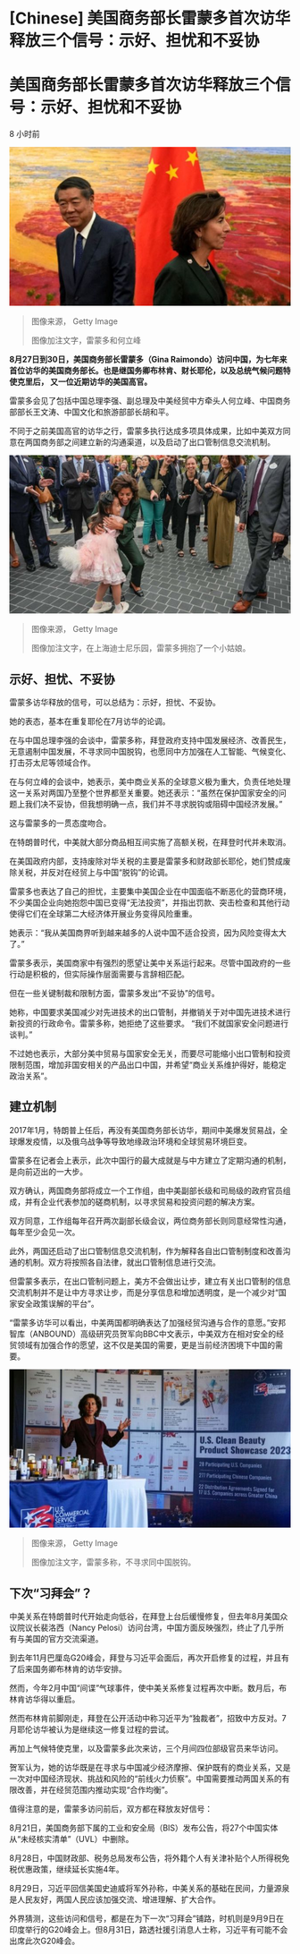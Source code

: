 # [Chinese] 美国商务部长雷蒙多首次访华释放三个信号：示好、担忧和不妥协

#  美国商务部长雷蒙多首次访华释放三个信号：示好、担忧和不妥协

8 小时前

![雷蒙多和何立峰](_130951079_whatsubject.jpg)

> 图像来源，  Getty Image
>
> 图像加注文字，雷蒙多和何立峰

**8月27日到30日，美国商务部长雷蒙多（Gina Raimondo）访问中国，为七年来首位访华的美国商务部长。也是继国务卿布林肯、财长耶伦，以及总统气候问题特使克里后， 又一位近期访华的美国高官。**

雷蒙多会见了包括中国总理李强、副总理及中美经贸中方牵头人何立峰、中国商务部部长王文涛、中国文化和旅游部部长胡和平。

不同于之前美国高官的访华之行，雷蒙多执行达成多项具体成果，比如中美双方同意在两国商务部之间建立新的沟通渠道，以及启动了出口管制信息交流机制。

![在上海迪士尼乐园，雷蒙多拥抱了一个小姑娘。](_130951080_whatsubject.jpg)

> 图像来源，  Getty Image
>
> 图像加注文字，在上海迪士尼乐园，雷蒙多拥抱了一个小姑娘。

##  示好、担忧、不妥协

雷蒙多访华释放的信号，可以总结为：示好，担忧、不妥协。

她的表态，基本在重复耶伦在7月访华的论调。

在与中国总理李强的会谈中，雷蒙多称，拜登政府支持中国发展经济、改善民生，无意遏制中国发展，不寻求同中国脱钩，也愿同中方加强在人工智能、气候变化、打击芬太尼等领域合作。

在与何立峰的会谈中，她表示，美中商业关系的全球意义极为重大，负责任地处理这一关系对两国乃至整个世界都至关重要。她还表示：“虽然在保护国家安全的问题上我们决不妥协，但我想明确一点，我们并不寻求脱钩或阻碍中国经济发展。”

这与雷蒙多的一贯态度吻合。

在特朗普时代，中美就大部分商品相互间实施了高额关税，在拜登时代并未取消。

在美国政府内部，支持废除对华关税的主要是雷蒙多和财政部长耶伦，她们赞成废除关税，并反对在经贸上与中国“脱钩”的论调。

雷蒙多也表达了自己的担忧，主要集中美国企业在中国面临不断恶化的营商环境，不少美国企业向她抱怨中国已变得“无法投资”，并指出罚款、突击检查和其他行动使得它们在全球第二大经济体开展业务变得风险重重。

她表示：“我从美国商界听到越来越多的人说中国不适合投资，因为风险变得太大了。”

雷蒙多表示，美国商家中有强烈的愿望让美中关系运行起来。尽管中国政府的一些行动是积极的，但实际操作层面需要与言辞相匹配。

但在一些关键制裁和限制方面，雷蒙多发出“不妥协”的信号。

她称，中国要求美国减少对先进技术的出口管制，并撤销关于对中国先进技术进行新投资的行政命令。雷蒙多称，她拒绝了这些要求。 “我们不就国家安全问题进行谈判。”

不过她也表示，大部分美中贸易与国家安全无关，而要尽可能缩小出口管制和投资限制范围，增加非国安相关的产品出口中国，并希望“商业关系维护得好，能稳定政治关系”。

##  建立机制

2017年1月，特朗普上任后，再没有美国商务部长访华，期间中美爆发贸易战，全球爆发疫情，以及俄乌战争等导致地缘政治环境和全球贸易环境巨变。

雷蒙多在记者会上表示，此次中国行的最大成就是与中方建立了定期沟通的机制，是向前迈出的一大步。

双方确认，两国商务部将成立一个工作组，由中美副部长级和司局级的政府官员组成，并有企业代表参加的磋商机制，以寻求贸易和投资问题的解决方案。

双方同意，工作组每年召开两次副部长级会议，两位商务部长则同意经常性沟通，每年至少会见一次。

此外，两国还启动了出口管制信息交流机制，作为解释各自出口管制制度和改善沟通的机制。双方将按照各自法律，就出口管制信息进行交流。

但雷蒙多表示，在出口管制问题上，美方不会做出让步，建立有关出口管制的信息交流机制并不是让中方寻求让步，而是分享信息和增加透明度，是一个减少对“国家安全政策误解的平台”。

“雷蒙多访华可以看出，中美两国都明确表达了加强经贸沟通与合作的意愿。”安邦智库（ANBOUND）高级研究员贺军向BBC中文表示，中美双方在相对安全的经贸领域有加强合作的愿望，这不仅是美国的需要，更是当前经济困境下中国的需要。

![雷蒙多称，不寻求同中国脱钩。](_130951081_whatsubject.jpg)

> 图像来源，  Getty Image
>
> 图像加注文字，雷蒙多称，不寻求同中国脱钩。

##  下次“习拜会”？

中美关系在特朗普时代开始走向低谷，在拜登上台后缓慢修复，但去年8月美国众议院议长裴洛西（Nancy Pelosi）访问台湾，中国方面反映强烈，终止了几乎所有与美国的官方交流渠道。

到去年11月巴厘岛G20峰会，拜登与习近平会面后，再次开启修复的过程，并且有了后来国务卿布林肯的访华安排。

然而，今年2月中国“间谍”气球事件，使中美关系修复过程再次中断。数月后，布林肯访华得以重启。

然而布林肯前脚刚走，拜登在公开活动中称习近平为“独裁者”，招致中方反对。7月耶伦访华被认为是继续这一修复过程的尝试。

再加上气候特使克里，以及雷蒙多此次来访，三个月间四位部级官员来华访问。

贺军认为，她的访华既是在寻求与中国减少经济摩擦、保护既有的商业关系，又是一次对中国经济现状、挑战和风险的“前线火力侦察”。中国需要推动两国关系的有限改善，并在经贸范围内推动实现“合作均衡”。

值得注意的是，雷蒙多访问前后，双方都在释放友好信号：

8月21日，美国商务部下属的工业和安全局（BIS）发布公告，将27个中国实体从“未经核实清单”（UVL）中删除。

8月28日，中国财政部、税务总局发布公告，将外籍个人有关津补贴个人所得税免税优惠政策，继续延长实施4年。

8月29日，习近平回信美国史迪威将军外孙称，中美关系的基础在民间，力量源泉是人民友好，两国人民应该加强交流、增进理解、扩大合作。

外界猜测，这些访问和信号，都是在为下一次“习拜会”铺路，时机则是9月9日在印度举行的G20峰会上。但8月31日，路透社援引消息人士称，习近平有可能不会出席此次G20峰会。


